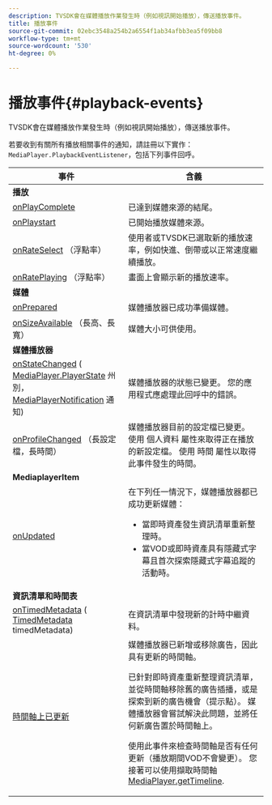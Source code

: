 ```yaml
---
description: TVSDK會在媒體播放作業發生時（例如視訊開始播放），傳送播放事件。
title: 播放事件
source-git-commit: 02ebc3548a254b2a6554f1ab34afbb3ea5f09bb8
workflow-type: tm+mt
source-wordcount: '530'
ht-degree: 0%

---
```


# 播放事件{#playback-events}

TVSDK會在媒體播放作業發生時（例如視訊開始播放），傳送播放事件。

若要收到有關所有播放相關事件的通知，請註冊以下實作： `MediaPlayer.PlaybackEventListener`，包括下列事件回呼。

<table frame="all" colsep="1" rowsep="1"> 
 <thead> 
  <tr rowsep="1"> 
   <th colname="1" class="entry"> 事件 </th> 
   <th colname="2" class="entry"> 含義 </th> 
  </tr> 
 </thead>
 <tbody> 
  <tr rowsep="1"> 
   <td colname="col1"><b>播放</b> </td> 
   <td colname="col2"> </td> 
  </tr> 
  <tr rowsep="1"> 
   <td colname="1"> <a href="https://help.adobe.com/en_US/primetime/api/psdk/javadoc_1.4/com/adobe/mediacore/MediaPlayer.PlaybackEventListener.html#onPlayComplete%28%29" format="html" scope="external"> onPlayComplete</a> </td> 
   <td colname="2"> 已達到媒體來源的結尾。 </td> 
  </tr> 
  <tr rowsep="1"> 
   <td colname="1"> <a href="https://help.adobe.com/en_US/primetime/api/psdk/javadoc_1.4/com/adobe/mediacore/MediaPlayer.PlaybackEventListener.html#onPlayStart%28%29" format="html" scope="external"> onPlaystart</a> </td> 
   <td colname="2"> 已開始播放媒體來源。 </td> 
  </tr> 
  <tr rowsep="1"> 
   <td colname="1"> <a href="https://help.adobe.com/en_US/primetime/api/psdk/javadoc_1.4/com/adobe/mediacore/MediaPlayer.PlaybackEventListener.html#onRateSelected%28float%29" format="html" scope="external"> onRateSelect</a> （浮點率） </td> 
   <td colname="2"> 使用者或TVSDK已選取新的播放速率，例如快進、倒帶或以正常速度繼續播放。 </td> 
  </tr> 
  <tr rowsep="1"> 
   <td colname="1"><a href="https://help.adobe.com/en_US/primetime/api/psdk/javadoc_1.4/com/adobe/mediacore/MediaPlayer.PlaybackEventListener.html#onRatePlaying%28float%29" format="html" scope="external"> onRatePlaying</a> （浮點率） </td> 
   <td colname="2"> 畫面上會顯示新的播放速率。 </td> 
  </tr> 
  <tr rowsep="1"> 
   <td colname="col1"><b>媒體</b> </td> 
   <td colname="col2"> </td> 
  </tr> 
  <tr rowsep="1"> 
   <td colname="1"> <a href="https://help.adobe.com/en_US/primetime/api/psdk/javadoc_1.4/com/adobe/mediacore/MediaPlayer.PlaybackEventListener.html#onPrepared%28%29" format="html" scope="external"> onPrepared</a> </td> 
   <td colname="2"> 媒體播放器已成功準備媒體。 </td> 
  </tr> 
  <tr rowsep="1"> 
   <td colname="1"> <a href="https://help.adobe.com/en_US/primetime/api/psdk/javadoc_1.4/com/adobe/mediacore/MediaPlayer.PlaybackEventListener.html#onSizeAvailable%28long,%20long%29" format="html" scope="external"> onSizeAvailable</a> （長高、長寬） </td> 
   <td colname="2"> 媒體大小可供使用。 </td> 
  </tr> 
  <tr rowsep="1"> 
   <td colname="col1"><b>媒體播放器</b> </td> 
   <td colname="col2"> </td> 
  </tr> 
  <tr rowsep="1"> 
   <td colname="1"><a href="https://help.adobe.com/en_US/primetime/api/psdk/javadoc_1.4/com/adobe/mediacore/MediaPlayer.PlaybackEventListener.html#onStateChanged%28com.adobe.mediacore.MediaPlayer.PlayerState,com.adobe.mediacore.MediaPlayerNotification%29" format="html" scope="external"> onStateChanged</a> (<a href="https://help.adobe.com/en_US/primetime/api/psdk/javadoc_1.4/com/adobe/mediacore/MediaPlayer.PlayerState.html" format="html" scope="external"> MediaPlayer.PlayerState</a> 州別， <a href="https://help.adobe.com/en_US/primetime/api/psdk/javadoc_1.4/com/adobe/mediacore/MediaPlayerNotification.html" format="html" scope="external"> MediaPlayerNotification</a> 通知) </td> 
   <td colname="2"> 媒體播放器的狀態已變更。 您的應用程式應處理此回呼中的錯誤。 </td> 
  </tr> 
  <tr rowsep="1"> 
   <td colname="1"> <a href="https://help.adobe.com/en_US/primetime/api/psdk/javadoc_1.4/com/adobe/mediacore/MediaPlayer.PlaybackEventListener.html#onProfileChanged%28long,%20long%29" format="html" scope="external"> onProfileChanged</a> （長設定檔，長時間） </td> 
   <td colname="2"> 媒體播放器目前的設定檔已變更。 使用 <span class="codeph"> 個人資料</span> 屬性來取得正在播放的新設定檔。 使用 <span class="codeph"> 時間</span> 屬性以取得此事件發生的時間。 </td> 
  </tr> 
  <tr rowsep="1"> 
   <td colname="col1"><b>MediaplayerItem</b> </td> 
   <td colname="col2"> </td> 
  </tr> 
  <tr rowsep="1"> 
   <td colname="1"><a href="https://help.adobe.com/en_US/primetime/api/psdk/javadoc_1.4/com/adobe/mediacore/MediaPlayer.PlaybackEventListener.html#onUpdated%28%29" format="html" scope="external"> onUpdated</a> </td> 
   <td colname="2">在下列任一情況下，媒體播放器都已成功更新媒體： 
    <ul> 
     <li>當即時資產發生資訊清單重新整理時。</li> 
     <li>當VOD或即時資產具有隱藏式字幕且首次探索隱藏式字幕追蹤的活動時。 </li> 
    </ul> </td> 
  </tr> 
  <tr rowsep="1"> 
   <td colname="col1"><b>資訊清單和時間表</b></td> 
   <td colname="col2"> </td> 
  </tr> 
  <tr rowsep="1"> 
   <td colname="1"> <a href="https://help.adobe.com/en_US/primetime/api/psdk/javadoc_1.4/com/adobe/mediacore/MediaPlayer.PlaybackEventListener.html#onTimedMetadata%28com.adobe.mediacore.metadata.TimedMetadata%29" format="html" scope="external"> onTimedMetadata</a> (<a href="https://help.adobe.com/en_US/primetime/api/psdk/javadoc_1.4/com/adobe/mediacore/metadata/TimedMetadata.html" format="html" scope="external"> TimedMetadata</a> timedMetadata) </td> 
   <td colname="2"> 在資訊清單中發現新的計時中繼資料。 </td> 
  </tr> 
  <tr rowsep="0"> 
   <td colname="1"><a href="https://help.adobe.com/en_US/primetime/api/psdk/javadoc_1.4/com/adobe/mediacore/MediaPlayer.PlaybackEventListener.html#onTimelineUpdated%28%29" format="html" scope="external"> 時間軸上已更新</a> </td> 
   <td colname="2">媒體播放器已新增或移除廣告，因此具有更新的時間軸。 <p>已針對即時資產重新整理資訊清單，並從時間軸移除舊的廣告插播，或是探索到新的廣告機會（提示點）。 媒體播放器會嘗試解決此問題，並將任何新廣告置於時間軸上。 </p><p> 使用此事件來檢查時間軸是否有任何更新（播放期間VOD不會變更）。 您接著可以使用擷取時間軸 <a href="https://help.adobe.com/en_US/primetime/api/psdk/javadoc_1.4/com/adobe/mediacore/MediaPlayer.html#getTimeline%28%29" format="html" scope="external"> MediaPlayer.getTimeline</a>. </p> </td> 
  </tr> 
 </tbody> 
</table>
